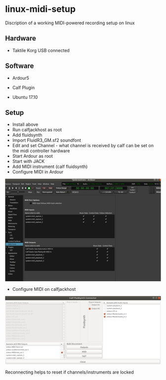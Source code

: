 # linux-midi-setup
Discription of a working MIDI-powered recording setup on linux

## Hardware
- Taktile Korg USB connected

## Software
- Ardour5 
- Calf Plugin

- Ubuntu 17.10

## Setup

- Install above
- Run calfjackhost as root
- Add fluidsynth
- Import FluidR3_GM.sf2 soundfont
- Edit and set Channel - what channel is received by calf can be set on the midi controller hardware
- Start Ardour as root
- Start with JACK
- Add MIDI instrument (calf fluidsynth)
- Configure MIDI in Ardour

![ardour midi conf](./ardourmidiconf.png)

- Configure MIDI on calfjackhost

![calf midi conf](./calfmidiconf.png)

Reconnecting helps to reset if channels/instruments are locked
